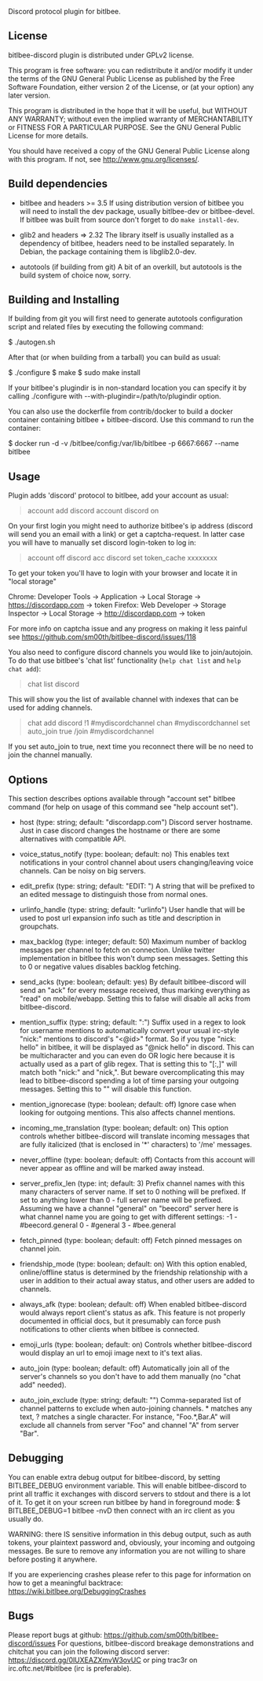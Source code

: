Discord protocol plugin for bitlbee.

License
-------
bitlbee-discord plugin is distributed under GPLv2 license.

This program is free software: you can redistribute it and/or modify
it under the terms of the GNU General Public License as published by
the Free Software Foundation, either version 2 of the License, or
(at your option) any later version.

This program is distributed in the hope that it will be useful,
but WITHOUT ANY WARRANTY; without even the implied warranty of
MERCHANTABILITY or FITNESS FOR A PARTICULAR PURPOSE.  See the
GNU General Public License for more details.

You should have received a copy of the GNU General Public License
along with this program. If not, see <http://www.gnu.org/licenses/>.

Build dependencies
------------------
- bitlbee and headers >= 3.5
  If using distribution version of bitlbee you will need to install the dev
  package, usually bitlbee-dev or bitlbee-devel. If bitlbee was built from
  source don't forget to do `make install-dev`.

- glib2 and headers => 2.32
  The library itself is usually installed as a dependency of bitlbee, headers
  need to be installed separately. In Debian, the package containing them is
  libglib2.0-dev.

- autotools (if building from git)
  A bit of an overkill, but autotools is the build system of choice now, sorry.


Building and Installing
-----------------------
If building from git you will first need to generate autotools configuration
script and related files by executing the following command:

  $ ./autogen.sh

After that (or when building from a tarball) you can build as usual:

  $ ./configure
  $ make
  $ sudo make install

If your bitlbee's plugindir is in non-standard location you can specify it by
calling ./configure with --with-plugindir=/path/to/plugindir option.

You can also use the dockerfile from contrib/docker to build a docker container
containing bitlbee + bitlbee-discord. Use this command to run the container:

  $ docker run -d -v /bitlbee/config:/var/lib/bitlbee -p 6667:6667 --name bitlbee <image>

Usage
-----
Plugin adds 'discord' protocol to bitlbee, add your account as usual:

  > account add discord <email> <password>
  > account discord on

On your first login you might need to authorize bitlbee's ip address
(discord will send you an email with a link) or get a captcha-request. In
latter case you will have to manually set discord login-token to log in:

  > account off discord
  > acc discord set token_cache xxxxxxxx

To get your token you'll have to login with your browser and locate it in
"local storage"

Chrome: Developer Tools -> Application -> Local Storage -> https://discordapp.com -> token
Firefox: Web Developer -> Storage Inspector -> Local Storage -> http://discordapp.com -> token

For more info on captcha issue and any progress on making it less painful see
https://github.com/sm00th/bitlbee-discord/issues/118

You also need to configure discord channels you would like to join/autojoin. To
do that use bitlbee's 'chat list' functionality (`help chat list` and `help
chat add`):
  > chat list discord

This will show you the list of available channel with indexes that can be used
for adding channels.

  > chat add discord !1 #mydiscordchannel
  > chan #mydiscordchannel set auto_join true
  > /join #mydiscordchannel

If you set auto_join to true, next time you reconnect there will be no need to
join the channel manually.

Options
-------
This section describes options available through "account set" bitlbee command
(for help on usage of this command see "help account set").

  - host (type: string; default: "discordapp.com")
    Discord server hostname. Just in case discord changes the hostname or there
    are some alternatives with compatible API.

  - voice_status_notify (type: boolean; default: no)
    This enables text notifications in your control channel about users
    changing/leaving voice channels. Can be noisy on big servers.

  - edit_prefix (type: string; default: "EDIT: ")
    A string that will be prefixed to an edited message to distinguish those
    from normal ones.

  - urlinfo_handle (type: string; default: "urlinfo")
    User handle that will be used to post url expansion info such as title and
    description in groupchats.

  - max_backlog (type: integer; default: 50)
    Maximum number of backlog messages per channel to fetch on connection.
    Unlike twitter implementation in bitlbee this won't dump seen messages.
    Setting this to 0 or negative values disables backlog fetching.

  - send_acks (type: boolean; default: yes)
    By default bitlbee-discord will send an "ack" for every message received,
    thus marking everything as "read" on mobile/webapp. Setting this to false
    will disable all acks from bitlbee-discord.

  - mention_suffix (type: string; default: ":")
    Suffix used in a regex to look for username mentions to automatically
    convert your usual irc-style "nick:" mentions to discord's "<@id>" format.
    So if you type "nick: hello" in bitlbee, it will be displayed as
    "@nick hello" in discord. This can be multicharacter and you can even do OR
    logic here because it is actually used as a part of glib regex. That is
    setting this to "[:,]" will match both "nick:" and "nick,". But beware
    overcomplicating this may lead to bitlbee-discord spending a lot of time
    parsing your outgoing messages. Setting this to "" will disable this
    function.

  - mention_ignorecase (type: boolean; default: off)
    Ignore case when looking for outgoing mentions. This also affects channel
    mentions.

  - incoming_me_translation (type: boolean; default: on)
    This option controls whether bitlbee-discord will translate incoming
    messages that are fully italicized (that is enclosed in '*' characters) to
    '/me' messages.

  - never_offline (type: boolean; default: off)
    Contacts from this account will never appear as offline and will be marked
    away instead.

  - server_prefix_len (type: int; default: 3)
    Prefix channel names with this many characters of server name. If set to 0
    nothing will be prefixed. If set to anything lower than 0 - full server
    name will be prefixed. Assuming we have a channel "general" on "beecord"
    server here is what channel name you are going to get with different
    settings:
      -1 - #beecord.general
       0 - #general
       3 - #bee.general

  - fetch_pinned (type: boolean; default: off)
    Fetch pinned messages on channel join.

  - friendship_mode (type: boolean; default: on)
    With this option enabled, online/offline status is determined by the
    friendship relationship with a user in addition to their actual away
    status, and other users are added to channels.

  - always_afk (type: boolean; default: off)
    When enabled bitlbee-discord would always report client's status as afk.
    This feature is not properly documented in official docs, but it presumably
    can force push notifications to other clients when bitlbee is connected.

  - emoji_urls (type: boolean; default: on)
    Controls whether bitlbee-discord would display an url to emoji image next
    to it's text alias.

  - auto_join (type: boolean; default: off)
    Automatically join all of the server's channels so you don't have to add
    them manually (no "chat add" needed).

  - auto_join_exclude (type: string; default: "")
    Comma-separated list of channel patterns to exclude when auto-joining
    channels. * matches any text, ? matches a single character.  For instance,
    "Foo.*,Bar.A" will exclude all channels from server "Foo" and channel "A"
    from server "Bar".

Debugging
---------
You can enable extra debug output for bitlbee-discord, by setting BITLBEE_DEBUG
environment variable. This will enable bitlbee-discord to print all traffic it
exchanges with discord servers to stdout and there is a lot of it. To get it
on your screen run bitlbee by hand in foreground mode:
  $ BITLBEE_DEBUG=1 bitlbee -nvD
then connect with an irc client as you usually do.

WARNING: there IS sensitive information in this debug output, such as auth
tokens, your plaintext password and, obviously, your incoming and outgoing
messages. Be sure to remove any information you are not willing to share before
posting it anywhere.

If you are experiencing crashes please refer to this page for information on
how to get a meaningful backtrace: https://wiki.bitlbee.org/DebuggingCrashes

Bugs
----
Please report bugs at github: https://github.com/sm00th/bitlbee-discord/issues
For questions, bitlbee-discord breakage demonstrations and chitchat you can
join the following discord server: https://discord.gg/0lUXEAZXmvW3ovUC or ping
trac3r on irc.oftc.net/#bitlbee (irc is preferable).
